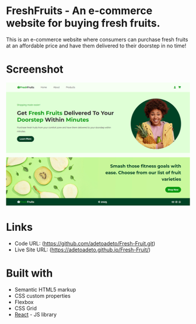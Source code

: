 # FreshFruits - An e-commerce website for buying fresh fruits. 

This is an e-commerce website where consumers can purchase fresh fruits at an affordable price and have them delivered to their doorstep in no time!


# Screenshot

![](./public/preview.png)


# Links

- Code URL: (https://github.com/adetoadeto/Fresh-Fruit.git)
- Live Site URL: (https://adetoadeto.github.io/Fresh-Fruit/)

# Built with

- Semantic HTML5 markup
- CSS custom properties
- Flexbox
- CSS Grid
- [React](https://reactjs.org/) - JS library







